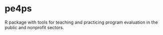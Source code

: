 # pe4ps
R package with tools for teaching and practicing program evaluation in the public and nonprofit sectors.
